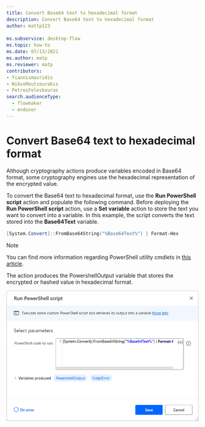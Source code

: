 ```yaml
---
title: Convert Base64 text to hexadecimal format
description: Convert Base64 text to hexadecimal format
author: mattp123

ms.subservice: desktop-flow
ms.topic: how-to
ms.date: 07/13/2021
ms.author: matp
ms.reviewer: matp
contributors:
- Yiannismavridis
- NikosMoutzourakis
- PetrosFeleskouras
search.audienceType: 
  - flowmaker
  - enduser
---
```


# Convert Base64 text to hexadecimal format

Although cryptography actions produce variables encoded in Base64 format, some cryptography engines use the hexadecimal representation of the encrypted value.

To convert the Base64 text to hexadecimal format, use the **Run PowerShell script** action and populate the following command. Before deploying the **Run PowerShell script** action, use a **Set variable** action to store the text you want to convert into a variable. In this example, the script converts the text stored into the **Base64Text** variable.

``` PowerShell
[System.Convert]::FromBase64String("%Base64Text%") | Format-Hex
```

> [!NOTE]
> You can find more information regarding PowerShell utility cmdlets in [this article](/powershell/module/microsoft.powershell.utility).

The action produces the PowershellOutput variable that stores the encrypted or hashed value in hexadecimal format.

![Screenshot of the Run PowerShell script action.](media/convert-base64-hexadecimal-format/run-powershell-script-action.png)
